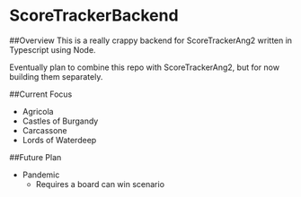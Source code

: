 # ScoreTrackerBackend
##Overview
This is a really crappy backend for ScoreTrackerAng2 written in Typescript using Node.

Eventually plan to combine this repo with ScoreTrackerAng2, but for now building them separately.

##Current Focus
+ Agricola
+ Castles of Burgandy
+ Carcassone
+ Lords of Waterdeep

##Future Plan
+ Pandemic
    - Requires a board can win scenario